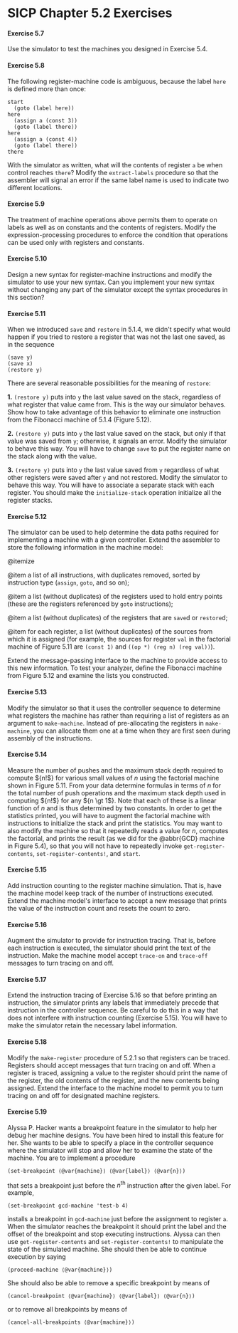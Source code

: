 # SICP Chapter 5.2 Exercises

#### Exercise 5.7

Use the simulator to test the
machines you designed in Exercise 5.4.

#### Exercise 5.8

The following register-machine code
is ambiguous, because the label `here` is defined more than once:

```rkt
start
  (goto (label here))
here
  (assign a (const 3))
  (goto (label there))
here
  (assign a (const 4))
  (goto (label there))
there
```

With the simulator as written, what will the contents of register `a` be
when control reaches `there`?  Modify the `extract-labels` procedure
so that the assembler will signal an error if the same label name is used to
indicate two different locations.

#### Exercise 5.9

The treatment of machine operations
above permits them to operate on labels as well as on constants and the
contents of registers.  Modify the expression-processing procedures to enforce
the condition that operations can be used only with registers and constants.

#### Exercise 5.10

Design a new syntax for
register-machine instructions and modify the simulator to use your new syntax.
Can you implement your new syntax without changing any part of the simulator
except the syntax procedures in this section?

#### Exercise 5.11

When we introduced `save`
and `restore` in 5.1.4, we didn't specify what would happen
if you tried to restore a register that was not the last one saved, as in the
sequence

```rkt
(save y)
(save x)
(restore y)
```

There are several reasonable possibilities for the meaning of `restore`:

**1.** `(restore y)` puts into `y` the last value saved on the stack,
regardless of what register that value came from.  This is the way our
simulator behaves.  Show how to take advantage of this behavior to eliminate
one instruction from the Fibonacci machine of 5.1.4 (Figure 5.12).

**2.** `(restore y)` puts into `y` the last value saved on the stack, but
only if that value was saved from `y`; otherwise, it signals an error.
Modify the simulator to behave this way.  You will have to change `save`
to put the register name on the stack along with the value.

**3.** `(restore y)` puts into `y` the last value saved from `y`
regardless of what other registers were saved after `y` and not restored.
Modify the simulator to behave this way.  You will have to associate a separate
stack with each register.  You should make the `initialize-stack`
operation initialize all the register stacks.



#### Exercise 5.12

The simulator can be used to help
determine the data paths required for implementing a machine with a given
controller.  Extend the assembler to store the following information in the
machine model:

@itemize

@item
a list of all instructions, with duplicates removed, sorted by instruction type
(`assign`, `goto`, and so on);

@item
a list (without duplicates) of the registers used to hold entry points (these
are the registers referenced by `goto` instructions);

@item
a list (without duplicates) of the registers that are `save`d
or `restore`d;

@item
for each register, a list (without duplicates) of the sources from which it is
assigned (for example, the sources for register `val` in the factorial
machine of Figure 5.11 are `(const 1)` and `((op *) (reg n)
(reg val))`).



Extend the message-passing interface to the machine to provide access to this
new information.  To test your analyzer, define the Fibonacci machine from
Figure 5.12 and examine the lists you constructed.

#### Exercise 5.13

Modify the simulator so that it
uses the controller sequence to determine what registers the machine has rather
than requiring a list of registers as an argument to `make-machine`.
Instead of pre-allocating the registers in `make-machine`, you can
allocate them one at a time when they are first seen during assembly of the
instructions.

#### Exercise 5.14

Measure the number of pushes and
the maximum stack depth required to compute ${n!$} for various small values of
$n$ using the factorial machine shown in Figure 5.11.  From your data
determine formulas in terms of $n$ for the total number of push operations
and the maximum stack depth used in computing ${n!$} for any ${n \gt 1$}. Note
that each of these is a linear function of $n$ and is thus determined by two
constants.  In order to get the statistics printed, you will have to augment
the factorial machine with instructions to initialize the stack and print the
statistics.  You may want to also modify the machine so that it repeatedly
reads a value for $n$, computes the factorial, and prints the result (as we
did for the @abbr{GCD} machine in Figure 5.4), so that you will not
have to repeatedly invoke `get-register-contents`,
`set-register-contents!`, and `start`.

#### Exercise 5.15

Add instruction counting 
to the register machine simulation.  That is, have the machine model
keep track of the number of instructions executed.  Extend the machine model's
interface to accept a new message that prints the value of the instruction
count and resets the count to zero.

#### Exercise 5.16

Augment the simulator to provide
for instruction tracing.  That is, before each instruction is
executed, the simulator should print the text of the instruction.  Make the
machine model accept `trace-on` and `trace-off` messages to turn
tracing on and off.

#### Exercise 5.17

Extend the instruction tracing of
Exercise 5.16 so that before printing an instruction, the simulator
prints any labels that immediately precede that instruction in the controller
sequence.  Be careful to do this in a way that does not interfere with
instruction counting (Exercise 5.15).  You will have to make the
simulator retain the necessary label information.

#### Exercise 5.18

Modify the `make-register`
procedure of 5.2.1 so that registers can be traced.  Registers
should accept messages that turn tracing on and off.  When a register is
traced, assigning a value to the register should print the name of the
register, the old contents of the register, and the new contents being
assigned.  Extend the interface to the machine model to permit you to turn
tracing on and off for designated machine registers.

#### Exercise 5.19

Alyssa P. Hacker wants a
breakpoint feature in the simulator to help her debug her machine
designs.  You have been hired to install this feature for her.  She wants to be
able to specify a place in the controller sequence where the simulator will
stop and allow her to examine the state of the machine.  You are to implement a
procedure

```rkt
(set-breakpoint ⟨@var{machine}⟩ ⟨@var{label}⟩ ⟨@var{n}⟩)
```


that sets a breakpoint just before the $n^{\text{th}}$ instruction after the given
label.  For example,

```rkt
(set-breakpoint gcd-machine 'test-b 4)
```


installs a breakpoint in `gcd-machine` just before the assignment to
register `a`.  When the simulator reaches the breakpoint it should print
the label and the offset of the breakpoint and stop executing instructions.
Alyssa can then use `get-register-contents` and
`set-register-contents!` to manipulate the state of the simulated machine.
She should then be able to continue execution by saying

```rkt
(proceed-machine ⟨@var{machine}⟩)
```

She should also be able to remove a specific breakpoint by means of

```rkt
(cancel-breakpoint ⟨@var{machine}⟩ ⟨@var{label}⟩ ⟨@var{n}⟩)
```


or to remove all breakpoints by means of

```rkt
(cancel-all-breakpoints ⟨@var{machine}⟩)
```

